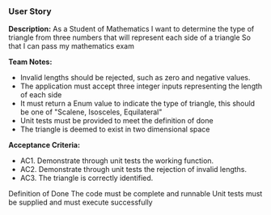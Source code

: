 ### User Story

**Description:**
As a Student of Mathematics
I want to determine the type of triangle from three numbers that will represent each side of a triangle
So that I can pass my mathematics exam

**Team Notes:**
* Invalid lengths should be rejected, such as zero and negative values.
* The application must accept three integer inputs representing the length of each side
* It must return a Enum value to indicate the type of triangle, this should be one of "Scalene, Isosceles, Equilateral"
* Unit tests must be provided to meet the definition of done
* The triangle is deemed to exist in two dimensional space

**Acceptance Criteria:**
* AC1. Demonstrate through unit tests the working function.
* AC2. Demonstrate through unit tests the rejection of invalid lengths.
* AC3. The triangle is correctly identified.

Definition of Done
The code must be complete and runnable
Unit tests must be supplied and must execute successfully
